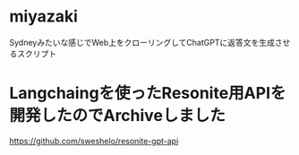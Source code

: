 # miyazaki
Sydneyみたいな感じでWeb上をクローリングしてChatGPTに返答文を生成させるスクリプト

# Langchaingを使ったResonite用APIを開発したのでArchiveしました
https://github.com/sweshelo/resonite-gpt-api
